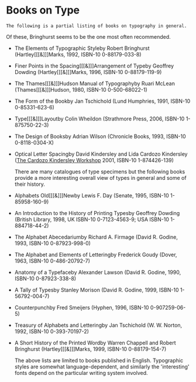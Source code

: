 # Books on Type




    The following is a partial listing of books on typography in general.
Of these, Bringhurst seems to be the one most often recommended.


- The Elements of Typographic Styleby Robert Bringhurst
  (Hartley[[[&]]]Marks, 1992, ISBN-10 0-88179-033-8)
- Finer Points in the Spacing[[[&]]]Arrangement of Typeby Geoffrey Dowding
  (Hartley[[[&]]]Marks, 1996, ISBN-10 0-88179-119-9)
- The Thames[[[&]]]Hudson Manual of Typographyby Ruari McLean
  (Thames[[[&]]]Hudson, 1980, ISBN-10 0-500-68022-1)
- The Form of the Bookby Jan Tschichold
  (Lund Humphries, 1991, ISBN-10 0-85331-623-6)
- Type[[[&]]]Layoutby Colin Wheildon
  (Strathmore Press, 2006, ISBN-10 1-875750-22-3)
- The Design of Booksby Adrian Wilson
  (Chronicle Books, 1993, ISBN-10 0-8118-0304-X)
- Optical Letter Spacingby David Kindersley and Lida Cardozo Kindersley 
  ([The Cardozo Kindersley Workshop](http://www.kindersleyworkshop.co.uk/)
  2001, ISBN-10 1-874426-139)




    There are many catalogues of type specimens but the following books provide
a more interesting overall view of types in general and some of their history.


- Alphabets Old[[[&]]]Newby Lewis F.&nbsp;Day
  (Senate, 1995, ISBN-10 1-85958-160-9)
- An Introduction to the History of Printing Typesby Geoffrey Dowding
  (British Library, 1998, UK ISBN-10 0-7123-4563-9; USA ISBN-10 1-884718-44-2)
- The Alphabet Abecedariumby Richard A.&nbsp;Firmage
  (David R.&nbsp;Godine, 1993, ISBN-10 0-87923-998-0)
- The Alphabet and Elements of Letteringby Frederick Goudy
  (Dover, 1963, ISBN-10 0-486-20792-7)
- Anatomy of a Typefaceby Alexander Lawson
  (David R.&nbsp;Godine, 1990, ISBN-10 0-87923-338-8)
- A Tally of Typesby Stanley Morison
  (David R.&nbsp;Godine, 1999, ISBN-10 1-56792-004-7)
- Counterpunchby Fred Smeijers
  (Hyphen, 1996, ISBN-10 0-907259-06-5)
- Treasury of Alphabets and Letteringby Jan Tschichold
  (W.&nbsp;W.&nbsp;Norton, 1992, ISBN-10 0-393-70197-2)
- A Short History of the Printed Wordby Warren Chappell and
  Robert Bringhurst (Hartley[[[&]]]Marks, 1999, ISBN-10 0-88179-154-7)




    The above lists are limited to books published in English. Typographic 
styles are somewhat language-dependent, and similarly the 'interesting' fonts
depend on the particular writing system involved.


